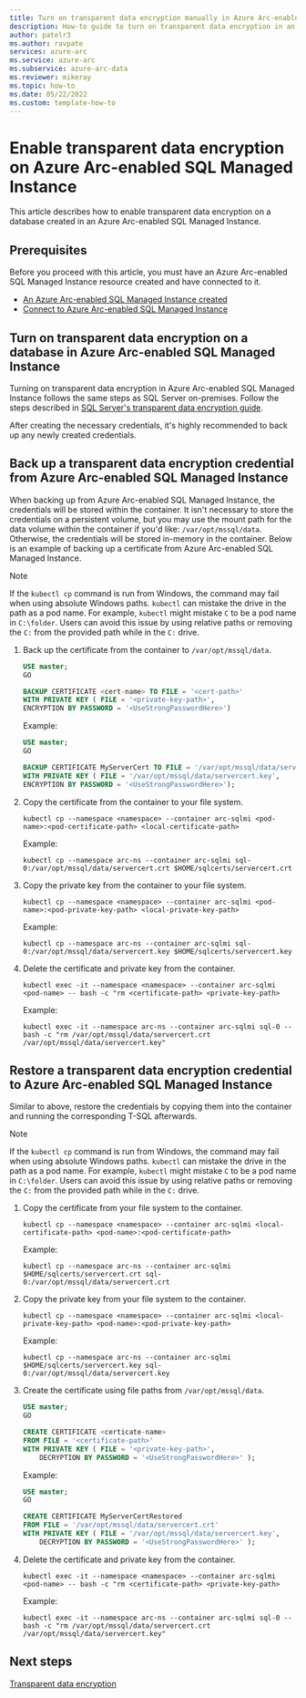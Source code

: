 ```yaml
---
title: Turn on transparent data encryption manually in Azure Arc-enabled SQL Managed Instance
description: How-to guide to turn on transparent data encryption in an Azure Arc-enabled SQL Managed Instance
author: patelr3
ms.author: ravpate
services: azure-arc
ms.service: azure-arc
ms.subservice: azure-arc-data
ms.reviewer: mikeray
ms.topic: how-to
ms.date: 05/22/2022
ms.custom: template-how-to
---
```


# Enable transparent data encryption on Azure Arc-enabled SQL Managed Instance

This article describes how to enable transparent data encryption on a database created in an Azure Arc-enabled SQL Managed Instance.

## Prerequisites

Before you proceed with this article, you must have an Azure Arc-enabled SQL Managed Instance resource created and have connected to it.

- [An Azure Arc-enabled SQL Managed Instance created](./create-sql-managed-instance.md)
- [Connect to Azure Arc-enabled SQL Managed Instance](./connect-managed-instance.md)

## Turn on transparent data encryption on a database in Azure Arc-enabled SQL Managed Instance

Turning on transparent data encryption in Azure Arc-enabled SQL Managed Instance follows the same steps as SQL Server on-premises. Follow the steps described in [SQL Server's transparent data encryption guide](/sql/relational-databases/security/encryption/transparent-data-encryption#enable-tde).

After creating the necessary credentials, it's highly recommended to back up any newly created credentials.

## Back up a transparent data encryption credential from Azure Arc-enabled SQL Managed Instance

When backing up from Azure Arc-enabled SQL Managed Instance, the credentials will be stored within the container. It isn't necessary to store the credentials on a persistent volume, but you may use the mount path for the data volume within the container if you'd like: `/var/opt/mssql/data`. Otherwise, the credentials will be stored in-memory in the container.  Below is an example of backing up a certificate from Azure Arc-enabled SQL Managed Instance.

> [!NOTE]
> If the `kubectl cp` command is run from Windows, the command may fail when using absolute Windows paths. `kubectl` can mistake the drive in the path as a pod name. For example, `kubectl` might mistake `C` to be a pod name in `C:\folder`. Users can avoid this issue by using relative paths or removing the `C:` from the provided path while in the `C:` drive.

1. Back up the certificate from the container to `/var/opt/mssql/data`.

   ```sql
   USE master;
   GO

   BACKUP CERTIFICATE <cert-name> TO FILE = '<cert-path>'
   WITH PRIVATE KEY ( FILE = '<private-key-path>',
   ENCRYPTION BY PASSWORD = '<UseStrongPasswordHere>')
   ```

   Example:

   ```sql
   USE master;
   GO

   BACKUP CERTIFICATE MyServerCert TO FILE = '/var/opt/mssql/data/servercert.crt'
   WITH PRIVATE KEY ( FILE = '/var/opt/mssql/data/servercert.key',
   ENCRYPTION BY PASSWORD = '<UseStrongPasswordHere>');
   ```

2. Copy the certificate from the container to your file system.

   ```console
   kubectl cp --namespace <namespace> --container arc-sqlmi <pod-name>:<pod-certificate-path> <local-certificate-path>
   ```

   Example:

   ```console
   kubectl cp --namespace arc-ns --container arc-sqlmi sql-0:/var/opt/mssql/data/servercert.crt $HOME/sqlcerts/servercert.crt
   ```

3. Copy the private key from the container to your file system.

   ```console
   kubectl cp --namespace <namespace> --container arc-sqlmi <pod-name>:<pod-private-key-path> <local-private-key-path>
   ```

   Example:

   ```console
   kubectl cp --namespace arc-ns --container arc-sqlmi sql-0:/var/opt/mssql/data/servercert.key $HOME/sqlcerts/servercert.key
   ```

4. Delete the certificate and private key from the container.

   ```console
   kubectl exec -it --namespace <namespace> --container arc-sqlmi <pod-name> -- bash -c "rm <certificate-path> <private-key-path>
   ```

   Example:

   ```console
   kubectl exec -it --namespace arc-ns --container arc-sqlmi sql-0 -- bash -c "rm /var/opt/mssql/data/servercert.crt /var/opt/mssql/data/servercert.key"
   ```

## Restore a transparent data encryption credential to Azure Arc-enabled SQL Managed Instance

Similar to above, restore the credentials by copying them into the container and running the corresponding T-SQL afterwards.

> [!NOTE]
> If the `kubectl cp` command is run from Windows, the command may fail when using absolute Windows paths. `kubectl` can mistake the drive in the path as a pod name. For example, `kubectl` might mistake `C` to be a pod name in `C:\folder`. Users can avoid this issue by using relative paths or removing the `C:` from the provided path while in the `C:` drive.

1. Copy the certificate from your file system to the container.

   ```console
   kubectl cp --namespace <namespace> --container arc-sqlmi <local-certificate-path> <pod-name>:<pod-certificate-path>
   ```

   Example:

   ```console
   kubectl cp --namespace arc-ns --container arc-sqlmi $HOME/sqlcerts/servercert.crt sql-0:/var/opt/mssql/data/servercert.crt
   ```

2. Copy the private key from your file system to the container.

   ```console
   kubectl cp --namespace <namespace> --container arc-sqlmi <local-private-key-path> <pod-name>:<pod-private-key-path>
   ```

   Example:

   ```console
   kubectl cp --namespace arc-ns --container arc-sqlmi $HOME/sqlcerts/servercert.key sql-0:/var/opt/mssql/data/servercert.key
   ```

3. Create the certificate using file paths from `/var/opt/mssql/data`.

   ```sql
   USE master;
   GO

   CREATE CERTIFICATE <certicate-name>
   FROM FILE = '<certificate-path>'
   WITH PRIVATE KEY ( FILE = '<private-key-path>',
       DECRYPTION BY PASSWORD = '<UseStrongPasswordHere>' );
   ```

   Example:

   ```sql
   USE master;
   GO

   CREATE CERTIFICATE MyServerCertRestored
   FROM FILE = '/var/opt/mssql/data/servercert.crt'
   WITH PRIVATE KEY ( FILE = '/var/opt/mssql/data/servercert.key',
       DECRYPTION BY PASSWORD = '<UseStrongPasswordHere>' );
   ```

4. Delete the certificate and private key from the container.

   ```console
   kubectl exec -it --namespace <namespace> --container arc-sqlmi <pod-name> -- bash -c "rm <certificate-path> <private-key-path>
   ```

   Example:

   ```console
   kubectl exec -it --namespace arc-ns --container arc-sqlmi sql-0 -- bash -c "rm /var/opt/mssql/data/servercert.crt /var/opt/mssql/data/servercert.key"
   ```

## Next steps

[Transparent data encryption](/sql/relational-databases/security/encryption/transparent-data-encryption)

